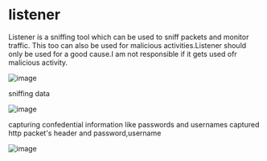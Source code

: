 # listener
Listener is a sniffing tool which can be used to sniff packets and monitor traffic.
This too can also be used for malicious activities.Listener should only be used for a good cause.I am not responsible if it gets used ofr malicious activity.


![image](https://user-images.githubusercontent.com/110147408/184469172-f753e6bf-5050-47ef-bb05-9c72d34ca930.png)
  

sniffing data

![image](https://user-images.githubusercontent.com/110147408/184469210-1b827c76-14a0-4454-8d0d-0c83adeec8e5.png)


capturing confedential information like passwords and usernames
captured http packet's header and password,username

![image](https://user-images.githubusercontent.com/110147408/184469459-6bf971e9-cc06-4f27-b599-cb0d3aadb3fd.png)
